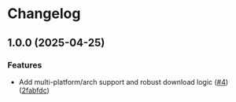 # Changelog

## 1.0.0 (2025-04-25)


### Features

* Add multi-platform/arch support and robust download logic ([#4](https://github.com/the-cashman/asdf-kube-linter/issues/4)) ([2fabfdc](https://github.com/the-cashman/asdf-kube-linter/commit/2fabfdcf45730ad0fbdda54f6ec89ffdb159c187))
